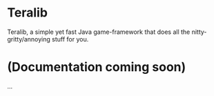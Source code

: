 # Teralib

Teralib, a simple yet fast Java game-framework that does all the nitty-gritty/annoying stuff for you.

# (Documentation coming soon)
...
